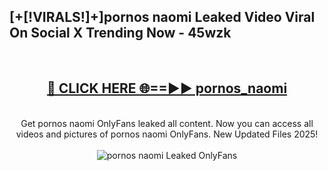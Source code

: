 <h2>[+[!VIRALS!]+]pornos naomi Leaked Video Viral On Social X Trending Now - 45wzk</h2>
<br>
<div align="center">
<h2><a href="https://libra.edu.pl?pornos_naomi" rel="nofollow">🔴 CLICK HERE 🌐==►► pornos_naomi</a></h2>
<br>
Get pornos naomi OnlyFans leaked all content. Now you can access all videos and pictures of pornos naomi OnlyFans. New Updated Files 2025!
<br>
<br>
<a href="https://libra.edu.pl?pornos_naomi" rel="nofollow" data-target="animated-image.originalLink"><img src="https://i.ibb.co.com/WyWwxjT/player-gif2.gif" alt="pornos naomi Leaked OnlyFans" style="max-width: 100%; display: inline-block;" data-target="animated-image.originalImage"></a>
</div>
<br>
